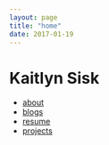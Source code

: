 ```yaml
---
layout: page
title: "home"
date: 2017-01-19
---
```


# Kaitlyn Sisk

- [about](about)
- [blogs](blogs)
- [resume](resume)
- [projects](projects)
